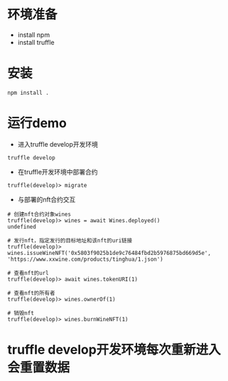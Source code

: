 # 环境准备
- install npm
- install truffle

# 安装
```shell
npm install .
```

# 运行demo
- 进入truffle develop开发环境
```shell
truffle develop
```

- 在truffle开发环境中部署合约
```shell
truffle(develop)> migrate
```

- 与部署的nft合约交互
```shell
# 创建nft合约对象wines
truffle(develop)> wines = await Wines.deployed()
undefined

# 发行nft，指定发行的目标地址和该nft的uri链接
truffle(develop)> wines.issueWineNFT('0x5803f9025b1de9c76484fbd2b5976875bd669d5e', 'https://www.xxwine.com/products/tinghua/1.json')

# 查看nft的url
truffle(develop)> await wines.tokenURI(1)

# 查看nft的所有者
truffle(develop)> wines.ownerOf(1)

# 销毁nft
truffle(develop)> wines.burnWineNFT(1)
```


# truffle develop开发环境每次重新进入会重置数据